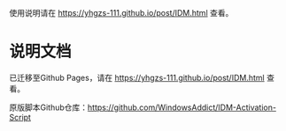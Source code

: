 使用说明请在 https://yhgzs-111.github.io/post/IDM.html 查看。

# 说明文档

已迁移至Github Pages，请在 https://yhgzs-111.github.io/post/IDM.html 查看。

原版脚本Github仓库：https://github.com/WindowsAddict/IDM-Activation-Script
